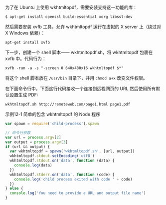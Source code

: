 为了在 Ubuntu 上使用 wkhtmltopdf，需要安装支持这一功能的库：

```console
$ apt-get install openssl build-essential xorg libssl-dev
```

然后需要安装 xvfb 工具，允许 wkhtmltopdf 运行在虚拟的 X server 上（绕过对 X Windows 依赖）：

```console
apt-get install xvfb
```

下一步，创建一个 shell 脚本—— wkhtmltopdf.sh，将 wkhtmltopdf 包裹在 xvfb 中。代码行为：

```shell
xvfb -run -a -s "-screen 0 640x480x16 wkhtmltopdf $*"
```

将这个 shell 脚本放在 `/usr/bin` 目录下，并用 `chmod a+x` 改变文件权限。

在下面命令行中，下面这行代码接收一个连接到远程网页的 URL 然后使用所有默认设置生成 PDF:

```shell
wkhtmltopdf.sh http://remoteweb.com/page1.html page1.pdf
```

示例12-1 简单的包含 wkhtmltopdf 的 Node 程序

```js
var spawn = require('child-process').spawn

// 命令行参数
var url = process.argv[2]
var output = process.argv[3]
if (url && output) {
  var wkhtmltopdf = spawn('wkhtmltopdf.sh', [url, output])
  wkhtmltopdf.stdout.setEncoding('utf8')
  wkhtmltopdf.stdout.on('data', function (data) {
    console.log(data)
  })
  wkhtmltopdf.stderr.on('data', function (code) {
    console.log('child process exited with code ' + code)
  })
} else {
  console.log('You need to provide a URL and output file name')
}
